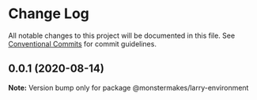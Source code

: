 # Change Log

All notable changes to this project will be documented in this file.
See [Conventional Commits](https://conventionalcommits.org) for commit guidelines.

## 0.0.1 (2020-08-14)

**Note:** Version bump only for package @monstermakes/larry-environment
